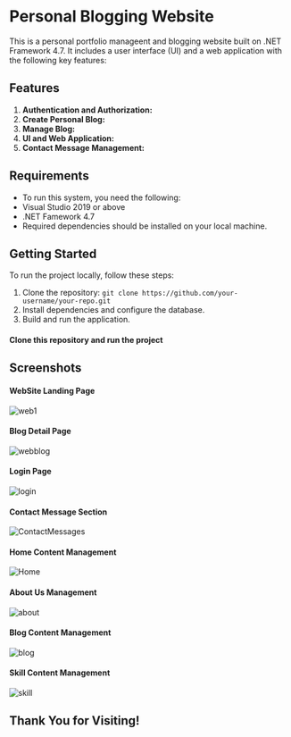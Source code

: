 # Personal Blogging Website
This is a personal portfolio manageent and blogging website built on .NET Framework 4.7. 
It includes a user interface (UI) and a web application with the following key features:

## Features
1. **Authentication and Authorization:**
2. **Create Personal Blog:**
3. **Manage Blog:**
4. **UI and Web Application:**
5. **Contact Message Management:**

## Requirements
- To run this system, you need the following:
- Visual Studio 2019 or above
- .NET Famework 4.7
- Required dependencies should be installed on your local machine.

## Getting Started
To run the project locally, follow these steps:
1. Clone the repository: `git clone https://github.com/your-username/your-repo.git`
2. Install dependencies and configure the database.
3. Build and run the application.

#### Clone this repository and run the project


## Screenshots

#### WebSite Landing Page
![web1](https://github.com/KhageshorGiri/PersonalWebsite/assets/49892149/1efd5b40-844c-46e0-a9d5-e0559d5b0bb5)

#### Blog Detail Page
![webblog](https://github.com/KhageshorGiri/PersonalWebsite/assets/49892149/5025d6ff-7287-45e6-9215-b73ae53725a4)

#### Login Page
![login](https://github.com/KhageshorGiri/PersonalWebsite/assets/49892149/9cd294de-88b3-466b-97c5-89b7527ea8e3)

#### Contact Message Section
![ContactMessages](https://github.com/KhageshorGiri/PersonalWebsite/assets/49892149/09e097b8-36b2-4581-92c0-0b94f095c73d)

#### Home Content Management
![Home](https://github.com/KhageshorGiri/PersonalWebsite/assets/49892149/517cc55f-d374-43b0-b03c-238e8fcfedbb)

#### About Us Management
![about](https://github.com/KhageshorGiri/PersonalWebsite/assets/49892149/c11b5748-7d1e-42dc-9667-f204ef55a9bb)

#### Blog Content Management
![blog](https://github.com/KhageshorGiri/PersonalWebsite/assets/49892149/9622a16f-9d8a-4a3c-9850-b670dd78a607)

#### Skill Content Management
![skill](https://github.com/KhageshorGiri/PersonalWebsite/assets/49892149/3ec88a78-be36-4e46-8604-85d2fa4c1e7b)


## Thank You for Visiting!

